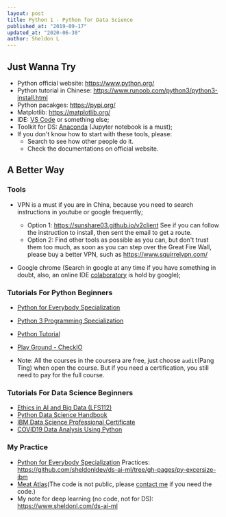 ```yaml
---
layout: post
title: Python 1 - Python for Data Science
published_at: "2019-09-17"
updated_at: "2020-06-30"
author: Sheldon L
---
```


## Just Wanna Try

- Python official website: <https://www.python.org/>
- Python tutorial in Chinese: <https://www.runoob.com/python3/python3-install.html>
- Python pacakges: <https://pypi.org/>
- Matplotlib: <https://matplotlib.org/>
- IDE: [VS Code](https://code.visualstudio.com/) or something else;
- Toolkit for DS: [Anaconda](https://www.anaconda.com/) (Jupyter notebook is a must);
- If you don't know how to start with these tools, please:
  - Search to see how other people do it.
  - Check the documentations on official website.

## A Better Way

### Tools

- VPN is a must if you are in China, because you need to search instructions in youtube or google frequently;
  - Option 1: <https://sunshare03.github.io/v2client> See if you can follow the instruction to install, then sent the email to get a route.
  - Option 2: Find other tools as possible as you can, but don't trust them too much, as soon as you can step over the Great Fire Wall, please buy a better VPN, such as <https://www.squirrelvpn.com/>

- Google chrome (Search in google at any time if you have something in doubt, also, an online IDE [colaboratory](https://colab.research.google.com/) is hold by google);

### Tutorials For Python Beginners

- [Python for Everybody Specialization](https://www.coursera.org/specializations/python)
- [Python 3 Programming Specialization](https://www.coursera.org/specializations/python-3-programming)
- [Python Tutorial](https://www.tutorialspoint.com/python/)
- [Play Ground - CheckIO](https://checkio.org/)

- Note: All the courses in the coursera are free, just choose `audit`(Pang Ting) when open the course. But if you need a certification, you still need to pay for the full course.

### Tutorials For Data Science Beginners

- [Ethics in AI and Big Data (LFS112)](https://training.linuxfoundation.org/training/ethics-in-ai-and-big-data-lfs112/)
- [Python Data Science Handbook](https://github.com/sheldonldev/PythonDataScienceHandbook)
- [IBM Data Science Professional Certificate](https://www.coursera.org/professional-certificates/ibm-data-science)
- [COVID19 Data Analysis Using Python](https://www.coursera.org/projects/covid19-data-analysis-using-python)

### My Practice

- [Python for Everybody Specialization](https://www.coursera.org/specializations/python) Practices: <https://github.com/sheldonldev/ds-ai-ml/tree/gh-pages/py-excersize-ibm>
- [Meat Atlas](https://meatatlas.github.com)(The code is not public, please [contact me](https://sheldonl.com/about) if you need the code.)
- My note for deep learning (no code, not for DS): <https://www.sheldonl.com/ds-ai-ml>
